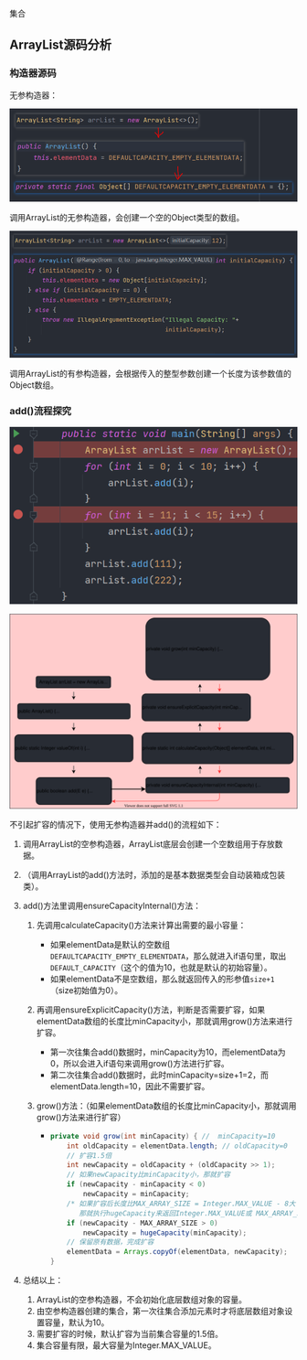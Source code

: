 集合

## ArrayList源码分析

### 构造器源码

无参构造器：

<img src="source_img/1.arrList_cons.png" style="zoom:67%;" />

调用ArrayList的无参构造器，会创建一个空的Object类型的数组。

<img src="source_img/2.arrList_cons2.png" style="zoom:67%;" />

调用ArrayList的有参构造器，会根据传入的整型参数创建一个长度为该参数值的Object数组。

### add()流程探究

![](source_img/3.add_1.png)

<img src="source_img/444.svg" style="zoom:150%;" />

不引起扩容的情况下，使用无参构造器并add()的流程如下：

1. 调用ArrayList的空参构造器，ArrayList底层会创建一个空数组用于存放数据。

2. （调用ArrayList的add()方法时，添加的是基本数据类型会自动装箱成包装类）。

3. add()方法里调用ensureCapacityInternal()方法：

   1. 先调用calculateCapacity()方法来计算出需要的最小容量：

      - 如果elementData是默认的空数组`DEFAULTCAPACITY_EMPTY_ELEMENTDATA`，那么就进入if语句里，取出`DEFAULT_CAPACITY`（这个的值为10，也就是默认的初始容量）。
      - 如果elementData不是空数组，那么就返回传入的形参值`size+1`（size初始值为0）。

   2. 再调用ensureExplicitCapacity()方法，判断是否需要扩容，如果elementData数组的长度比minCapacity小，那就调用grow()方法来进行扩容。

      - 第一次往集合add()数据时，minCapacity为10，而elementData为0，所以会进入if语句来调用grow()方法进行扩容。
      - 第二次往集合add()数据时，此时minCapacity=size+1=2，而elementData.length=10，因此不需要扩容。

   3. grow()方法：（如果elementData数组的长度比minCapacity小，那就调用grow()方法来进行扩容）

      - ```java
        private void grow(int minCapacity) { //  minCapacity=10
            int oldCapacity = elementData.length; // oldCapacity=0
            // 扩容1.5倍
            int newCapacity = oldCapacity + (oldCapacity >> 1);
            // 如果newCapacity比minCapacity小，那就扩容
            if (newCapacity - minCapacity < 0)
                newCapacity = minCapacity;
            /* 如果扩容后长度比MAX_ARRAY_SIZE = Integer.MAX_VALUE - 8大
           	   那就执行hugeCapacity来返回Integer.MAX_VALUE或 MAX_ARRAY_SIZE*/
            if (newCapacity - MAX_ARRAY_SIZE > 0)
                newCapacity = hugeCapacity(minCapacity);
            // 保留原有数据，完成扩容
            elementData = Arrays.copyOf(elementData, newCapacity);
        }
        ```

4. 总结以上：

   1. ArrayList的空参构造器，不会初始化底层数组对象的容量。
   2. 由空参构造器创建的集合，第一次往集合添加元素时才将底层数组对象设置容量，默认为10。
   3. 需要扩容的时候，默认扩容为当前集合容量的1.5倍。
   4. 集合容量有限，最大容量为Integer.MAX_VALUE。






